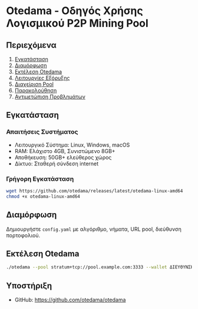 # Otedama - Οδηγός Χρήσης Λογισμικού P2P Mining Pool

## Περιεχόμενα
1. [Εγκατάσταση](#εγκατάσταση)
2. [Διαμόρφωση](#διαμόρφωση)
3. [Εκτέλεση Otedama](#εκτέλεση-otedama)
4. [Λειτουργίες Εξόρυξης](#λειτουργίες-εξόρυξης)
5. [Διαχείριση Pool](#διαχείριση-pool)
6. [Παρακολούθηση](#παρακολούθηση)
7. [Αντιμετώπιση Προβλημάτων](#αντιμετώπιση-προβλημάτων)

## Εγκατάσταση

### Απαιτήσεις Συστήματος
- Λειτουργικό Σύστημα: Linux, Windows, macOS
- RAM: Ελάχιστο 4GB, Συνιστώμενο 8GB+
- Αποθήκευση: 50GB+ ελεύθερος χώρος
- Δίκτυο: Σταθερή σύνδεση internet

### Γρήγορη Εγκατάσταση
```bash
wget https://github.com/otedama/releases/latest/otedama-linux-amd64
chmod +x otedama-linux-amd64
```

## Διαμόρφωση
Δημιουργήστε `config.yaml` με αλγόριθμο, νήματα, URL pool, διεύθυνση πορτοφολιού.

## Εκτέλεση Otedama
```bash
./otedama --pool stratum+tcp://pool.example.com:3333 --wallet ΔΙΕΥΘΥΝΣΗ --worker worker1
```

## Υποστήριξη
- GitHub: https://github.com/otedama/otedama
